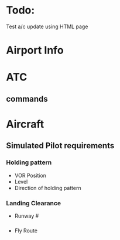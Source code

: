 # Todo:
Test a/c update using HTML page



# Airport Info


# ATC
## commands


# Aircraft
## Simulated Pilot requirements
### Holding pattern
- VOR Position
- Level
- Direction of holding pattern

### Landing Clearance
- Runway #

### 

- Fly Route
